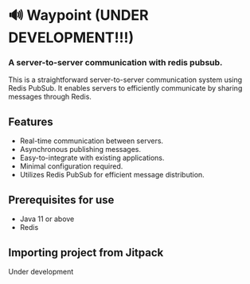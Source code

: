 # 🔊 Waypoint (UNDER DEVELOPMENT!!!)
### A server-to-server communication with redis pubsub.

This is a straightforward server-to-server communication system using Redis PubSub. It enables servers to efficiently communicate by sharing messages through Redis. 

## Features

- Real-time communication between servers.
- Asynchronous publishing messages.
- Easy-to-integrate with existing applications.
- Minimal configuration required.
- Utilizes Redis PubSub for efficient message distribution.

## Prerequisites for use
- Java 11 or above
- Redis 

## Importing project from Jitpack
Under development
